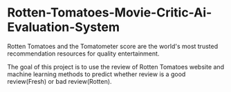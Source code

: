 # Rotten-Tomatoes-Movie-Critic-Ai-Evaluation-System

Rotten Tomatoes and the Tomatometer score are the world's most trusted recommendation resources for quality entertainment.

The goal of this project is to use the review of Rotten Tomatoes website and machine learning methods to predict whether review is a good review(Fresh) or bad review(Rotten).


